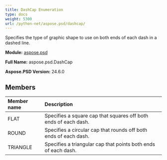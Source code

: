 ```yaml
---
title: DashCap Enumeration
type: docs
weight: 5300
url: /python-net/aspose.psd/dashcap/
---
```


Specifies the type of graphic shape to use on both ends of each dash in a dashed line.

**Module:** [aspose.psd](/psd/python-net/aspose.psd/)

**Full Name:** aspose.psd.DashCap

**Aspose.PSD Version:** 24.6.0

## **Members**
| **Member name** | **Description** |
| :- | :- |
| FLAT | Specifies a square cap that squares off both ends of each dash. |
| ROUND | Specifies a circular cap that rounds off both ends of each dash. |
| TRIANGLE | Specifies a triangular cap that points both ends of each dash. |
